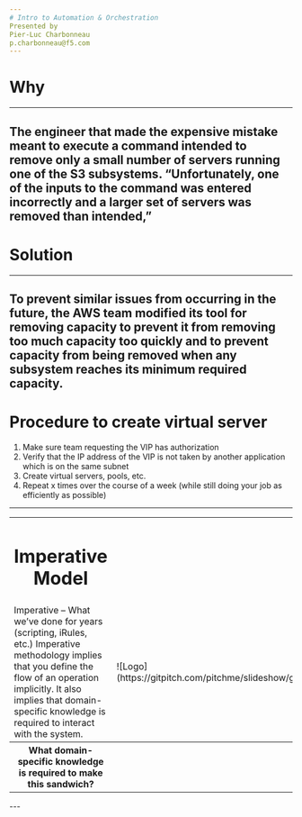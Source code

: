 ```yaml
---
# Intro to Automation & Orchestration
Presented by
Pier-Luc Charbonneau
p.charbonneau@f5.com
---
```

# Why
---
The engineer that made the expensive mistake meant to execute a command intended to remove only a small number of servers running one of the S3 subsystems. “Unfortunately, one of the inputs to the command was entered incorrectly and a larger set of servers was removed than intended,”
---
# Solution
---
To prevent similar issues from occurring in the future, the AWS team modified its tool for removing capacity to prevent it from removing too much capacity too quickly and to prevent capacity from being removed when any subsystem reaches its minimum required capacity.
---
# Procedure to create virtual server
1. Make sure team requesting the VIP has authorization
2. Verify that the IP address of the VIP is not taken by another application which is on the same subnet
3. Create virtual servers, pools, etc.
4. Repeat x times over the course of a week (while still doing your job as efficiently as possible)
---
<table cellspacing="0" cellpadding="0">
  <tr>
  <th><h1>Imperative Model</h1></th>
  </tr>
  <tr>
    <td>Imperative – What we’ve done for years (scripting, iRules, etc.) Imperative methodology implies that you define the flow of an operation implicitly. It also implies that domain-specific knowledge is required to interact with the system.</td>
    <td>![Logo](https://gitpitch.com/pitchme/slideshow/github/plcharbonneau/test_gitpitch2/assets/grilled_cheese.jpg)</td>
  </tr>
  <tr>
  <th>What domain-specific knowledge is required to make this sandwich?</th>
  <th></th>
  </tr>
</table>
---
